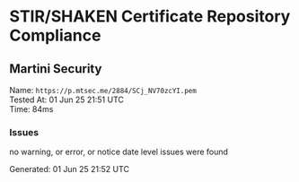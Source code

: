 # STIR/SHAKEN Certificate Repository Compliance

## Martini Security

Name: `https://p.mtsec.me/2884/SCj_NV70zcYI.pem`\
Tested At: 01 Jun 25 21:51 UTC\
Time: 84ms

### Issues

no warning, or error, or notice date level issues were found

Generated: 01 Jun 25 21:52 UTC